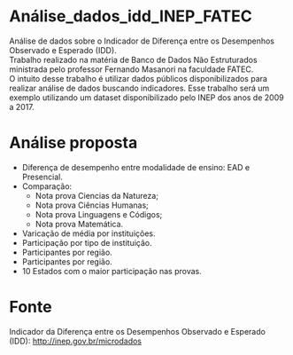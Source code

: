 # Análise_dados_idd_INEP_FATEC

Análise de dados sobre o Indicador de Diferença entre os Desempenhos Observado e Esperado (IDD).<br>
Trabalho realizado na matéria de Banco de Dados Não Estruturados ministrada pelo professor Fernando Masanori na faculdade FATEC.<br>
O intuito desse trabalho é utilizar dados públicos disponibilizados para realizar análise de dados buscando indicadores. Esse trabalho será um exemplo utilizando um dataset disponibilizado pelo INEP dos anos de 2009 a 2017.


# Análise proposta
- Diferença de desempenho entre modalidade de ensino: EAD e Presencial.<br>
- Comparação:
  - Nota prova Ciencias da Natureza;<br>
  - Nota prova Ciências Humanas;<br>
  - Nota prova Linguagens e Códigos;<br>
  - Nota prova Matemática.<br>
- Varicação de média por instituições.<br>
- Participação por tipo de instituição.<br>
- Participantes por região.<br>
- Participantes por região.<br>
- 10 Estados com o maior participação nas provas.<br>

# Fonte
Indicador da Diferença entre os Desempenhos Observado e Esperado (IDD): http://inep.gov.br/microdados
